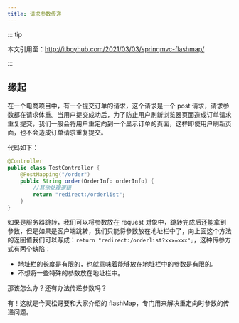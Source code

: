 ```yaml
---
title: 请求参数传递
---
```

::: tip

本文引用至：http://itboyhub.com/2021/03/03/springmvc-flashmap/

:::

## 缘起
在一个电商项目中，有一个提交订单的请求，这个请求是一个 post 请求，请求参数都在请求体重。当用户提交成功后，为了防止用户刷新浏览器页面造成订单请求重复提交，我们一般会将用户重定向到一个显示订单的页面，这样即使用户刷新页面，也不会造成订单请求重复提交。

代码如下：
```java
@Controller
public class TestController {
    @PostMapping("/order")
    public String order(OrderInfo orderInfo) {
        //其他处理逻辑
        return "redirect:/orderlist";
    }
}
```

如果是服务器跳转，我们可以将参数放在 request 对象中，跳转完成后还能拿到参数，但是如果是客户端跳转，我们只能将参数放在地址栏中了，向上面这个方法的返回值我们可以写成：`return "redirect:/orderlist?xxx=xxx";`，这种传参方式有两个缺陷：

* 地址栏的长度是有限的，也就意味着能够放在地址栏中的参数是有限的。
* 不想将一些特殊的参数放在地址栏中。

那该怎么办？还有办法传递参数吗？

有！这就是今天松哥要和大家介绍的 flashMap，专门用来解决重定向时参数的传递问题。